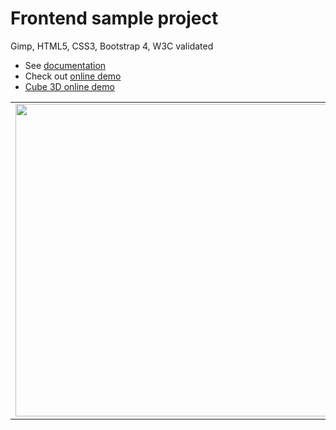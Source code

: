 # Frontend sample project
Gimp, HTML5, CSS3, Bootstrap 4, W3C validated

<ul>
  <li>See <a href="https://design.media.pl/github/frontend/sample/doc/Documentation.pdf" target="blank">documentation</a></li>
  <li>Check out <a href="https://design.media.pl/github/frontend/sample/">online demo</a></li>
  <li><a href="https://design.media.pl/github/frontend/sample/3Dcube/">Cube 3D online demo</a></li>
</ul>

<table>
  <tr>
    <td>
      <img src="https://design.media.pl/github/frontend/sample/doc/02lg.png" height="500px" />
    </td>
    <td>
      <img src="https://design.media.pl/github/frontend/sample/doc/04sm.png" height="500px" />
    </td>
    <td>
      <img src="https://design.media.pl/github/frontend/sample/doc/05xs.png" height="500px" />
    </td>
</table
